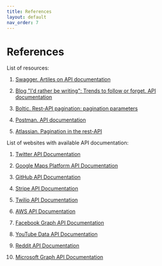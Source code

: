 ```yaml
---
title: References
layout: default
nav_order: 7
---
```


# References

List of resources:

1. [Swagger. Artiles on API documentation](https://swagger.io/resources/articles/)

2. [Blog "I'd rather be writing": Trends to follow or forget. API documentation](https://idratherbewriting.com/trends/trends-to-follow-or-forget-api-documentation.html#what-is-api-documentation)

3. [Boltic. Rest-API pagination: pagination parameters](https://www.boltic.io/docs/rest-api-pagination/#pagination-parameters)

4. [Postman. API documentation](https://www.postman.com/api-platform/api-documentation/)

5. [Atlassian. Pagination in the rest-API](https://developer.atlassian.com/server/confluence/pagination-in-the-rest-api/#get-the-next-page-of-results)

List of websites with available API documentation: 

1. [Twitter API Documentation](https://developer.twitter.com/en/docs)

2. [Google Maps Platform API Documentation](https://developers.google.com/maps/documentation)

3. [GitHub API Documentation](https://docs.github.com/en/rest)

4. [Stripe API Documentation](https://stripe.com/docs/api)

5. [Twilio API Documentation](https://www.twilio.com/docs/usage/api) 

6. [AWS API Documentation](https://docs.aws.amazon.com/index.html)

7. [Facebook Graph API Documentation](https://developers.facebook.com/docs/graph-api)

8. [YouTube Data API Documentation](https://developers.google.com/youtube/v3)

9. [Reddit API Documentation](https://www.reddit.com/dev/api/)

10. [Microsoft Graph API Documentation](https://docs.microsoft.com/en-us/graph/)
